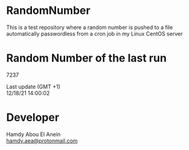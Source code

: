 # RandomNumber    
This is a test repository where a random number is pushed to a file automatically passwordless from a cron job in my Linux CentOS server    
# Random Number of the last run   
7237
      
Last update (GMT +1)    
12/18/21 14:00:02
# Developer    
Hamdy Abou El Anein   
hamdy.aea@protonmail.com
